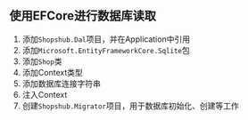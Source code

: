 ## 使用EFCore进行数据库读取

1. 添加`Shopshub.Dal`项目，并在Application中引用
1. 添加`Microsoft.EntityFrameworkCore.Sqlite`包
2. 添加`Shop`类
4. 添加Context类型
5. 添加数据库连接字符串
6. 注入Context
7. 创建`Shopshub.Migrator`项目，用于数据库初始化、创建等工作
